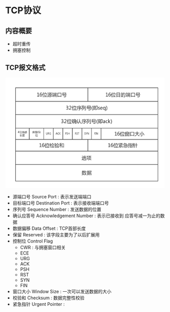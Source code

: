 # TCP协议

## 内容概要
- 超时重传
- 拥塞控制

## TCP报文格式

![](./_image/2018-03-26-22-30-08.png)

- 源端口号 Source Port : 表示发送端端口
- 目标端口号 Destination Port : 表示接收端端口号
- 序列号 Sequence Number : 发送数据的位置
- 确认应答号 Acknowledgement Number : 表示已接收到 应答号减一为止的数据
- 数据偏移 Data Offset : TCP首部长度
- 保留 Reserved : 该字段主要为了以后扩展用
- 控制位 Control Flag
    - CWR : 与拥塞窗口相关
    - ECE
    - URG
    - ACK
    - PSH
    - RST
    - SYN
    - FIN
- 窗口大小 Window Size : 一次可以发送数据的大小
- 校验和 Checksum : 数据完整性校验
- 紧急指针 Urgent Pointer :

